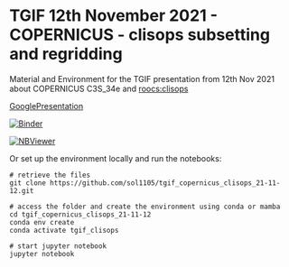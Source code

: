 # TGIF 12th November 2021 - COPERNICUS - clisops subsetting and regridding

Material and Environment for the TGIF presentation from 12th Nov 2021 about COPERNICUS C3S_34e and [roocs:clisops](https://github.com/roocs/clisops) 

[GooglePresentation](https://docs.google.com/presentation/d/1L19fWSeeTdiswXG9IncqaWoKy59IXD7a5x-FYBfvmpQ/edit?usp=sharing)

[![Binder](https://mybinder.org/badge_logo.svg)](https://mybinder.org/v2/gh/sol1105/tgif_copernicus_clisops_21-11-12/HEAD?filepath=notebooks)

[![NBViewer](https://raw.githubusercontent.com/jupyter/design/master/logos/Badges/nbviewer_badge.svg)](https://nbviewer.jupyter.org/github/sol1105/tgif_copernicus_clisops_21-11-12/tree/main/notebooks/)

Or set up the environment locally and run the notebooks:
```
# retrieve the files
git clone https://github.com/sol1105/tgif_copernicus_clisops_21-11-12.git

# access the folder and create the environment using conda or mamba
cd tgif_copernicus_clisops_21-11-12
conda env create
conda activate tgif_clisops

# start jupyter notebook
jupyter notebook
```
